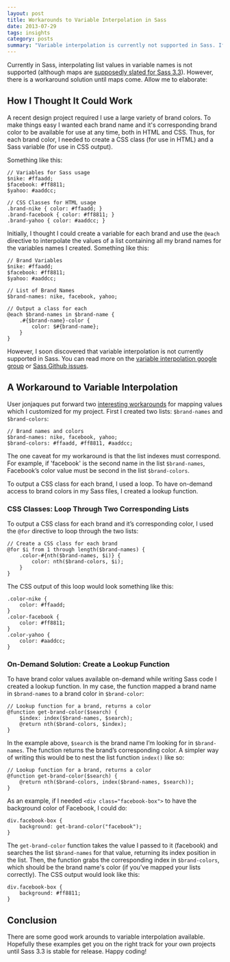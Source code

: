 ```yaml
---
layout: post
title: Workarounds to Variable Interpolation in Sass
date: 2013-07-29
tags: insights
category: posts
summary: "Variable interpolation is currently not supported in Sass. If you want to map key value pairs for something such as a brand to its color, you can create a lookup function to do the trick."
---
```


Currently in Sass, interpolating list values in variable names is not supported (although maps are [supposedly slated for Sass 3.3](https://github.com/nex3/sass/issues/132#issuecomment-17581804)). However, there is a workaround solution until maps come. Allow me to elaborate:

## How I Thought It Could Work

A recent design project required I use a large variety of brand colors. To make things easy I wanted each brand name and it's corresponding brand color to be available for use at any time, both in HTML and CSS. Thus, for each brand color, I needed to create a CSS class (for use in HTML) and a Sass variable (for use in CSS output).

Something like this:

    // Variables for Sass usage
    $nike: #ffaadd;
    $facebook: #ff8811; 
    $yahoo: #aaddcc;

    // CSS Classes for HTML usage
    .brand-nike { color: #ffaadd; }
    .brand-facebook { color: #ff8811; }
    .brand-yahoo { color: #aaddcc; }

Initially, I thought I could create a variable for each brand and use the `@each` directive to interpolate the values of a list containing all my brand names for the variables names I created. Something like this:

	// Brand Variables
	$nike: #ffaadd;
	$facebook: #ff8811; 
	$yahoo: #aaddcc;

	// List of Brand Names
	$brand-names: nike, facebook, yahoo;

	// Output a class for each
	@each $brand-names in $brand-name {
	    .#{$brand-name}-color {
	        color: $#{brand-name};
	    }
	}

However, I soon discovered that variable interpolation is not currently supported in Sass. You can read more on the [variable interpolation google group](https://groups.google.com/forum/?fromgroups=#!topic/sass-lang/upr78cyrW1I) or [Sass Github issues](https://github.com/nex3/sass/issues/132).

## A Workaround to Variable Interpolation
User jonjaques put forward two [interesting workarounds](https://github.com/nex3/sass/issues/132#issuecomment-4335097) for mapping values which I customized for my project. First I created two lists: `$brand-names` and `$brand-colors`:

    // Brand names and colors
    $brand-names: nike, facebook, yahoo;
	$brand-colors: #ffaadd, #ff8811, #aaddcc;

The one caveat for my workaround is that the list indexes must correspond. For example, if 'facebook' is the second name in the list `$brand-names`, Facebook’s color value must be second in the list  `$brand-colors`.

To output a CSS class for each brand, I used a loop. To have on-demand access to brand colors in my Sass files, I created a lookup function.

### CSS Classes: Loop Through Two Corresponding Lists

To output a CSS class for each brand and it’s corresponding color, I used the `@for` directive to loop through the two lists:

    // Create a CSS class for each brand
    @for $i from 1 through length($brand-names) {
        .color-#{nth($brand-names, $i)} {
            color: nth($brand-colors, $i);
        }
    }

The CSS output of this loop would look something like this:

    .color-nike {
        color: #ffaadd;
    }
    .color-facebook {
        color: #ff8811;
    }
    .color-yahoo {
        color: #aaddcc;
    }

### On-Demand Solution: Create a Lookup Function 

To have brand color values available on-demand while writing Sass code I created a lookup function. In my case, the function mapped a brand name in `$brand-names` to a brand color in `$brand-color`:
    
    // Lookup function for a brand, returns a color
    @function get-brand-color($search) {
        $index: index($brand-names, $search);
        @return nth($brand-colors, $index);
    }

In the example above, `$search` is the brand name I’m looking for in `$brand-names`. The function returns the brand’s corresponding color. A simpler way of writing this would be to nest the list function `index()` like so:

    // Lookup function for a brand, returns a color
    @function get-brand-color($search) {
        @return nth($brand-colors, index($brand-names, $search));
    }

As an example, if I needed `<div class="facebook-box">` to have the background color of Facebook, I could do:

    div.facebook-box {
        background: get-brand-color("facebook");
    }

The `get-brand-color` function takes the value I passed to it (facebook) and searches the list `$brand-names` for that value, returning its index position in the list. Then, the function grabs the corresponding index in `$brand-colors`, which should be the brand name's color (if you’ve mapped your lists correctly). The CSS output would look like this: 

    div.facebook-box {
        background: #ff8811;
    }

## Conclusion

There are some good work arounds to variable interpolation available. Hopefully these examples get you on the right track for your own projects until Sass 3.3 is stable for release. Happy coding! 